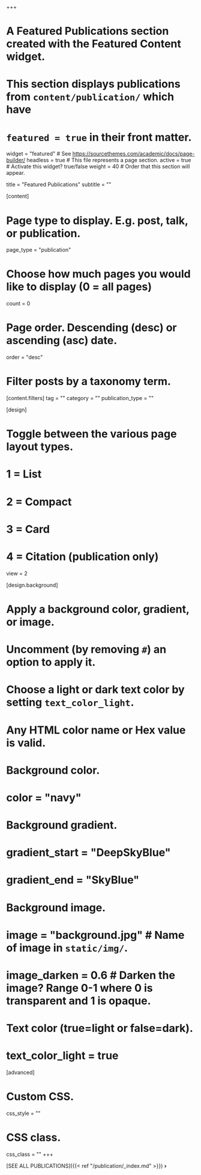 +++
# A Featured Publications section created with the Featured Content widget.
# This section displays publications from `content/publication/` which have
# `featured = true` in their front matter.

widget = "featured"  # See https://sourcethemes.com/academic/docs/page-builder/
headless = true  # This file represents a page section.
active = true  # Activate this widget? true/false
weight = 40  # Order that this section will appear.

title = "Featured Publications"
subtitle = ""

[content]
  # Page type to display. E.g. post, talk, or publication.
  page_type = "publication"
  
  # Choose how much pages you would like to display (0 = all pages)
  count = 0

  # Page order. Descending (desc) or ascending (asc) date.
  order = "desc"

  # Filter posts by a taxonomy term.
  [content.filters]
    tag = ""
    category = ""
    publication_type = ""
  
[design]
  # Toggle between the various page layout types.
  #   1 = List
  #   2 = Compact
  #   3 = Card
  #   4 = Citation (publication only)
  view = 2
  
[design.background]
  # Apply a background color, gradient, or image.
  #   Uncomment (by removing `#`) an option to apply it.
  #   Choose a light or dark text color by setting `text_color_light`.
  #   Any HTML color name or Hex value is valid.
  
  # Background color.
  # color = "navy"
  
  # Background gradient.
  # gradient_start = "DeepSkyBlue"
  # gradient_end = "SkyBlue"
  
  # Background image.
  # image = "background.jpg"  # Name of image in `static/img/`.
  # image_darken = 0.6  # Darken the image? Range 0-1 where 0 is transparent and 1 is opaque.

  # Text color (true=light or false=dark).
  # text_color_light = true  
  
[advanced]
 # Custom CSS. 
 css_style = ""
 
 # CSS class.
 css_class = ""
+++


[SEE ALL PUBLICATIONS]({{< ref "/publication/_index.md" >}}) <strong>&#8250;</strong>
